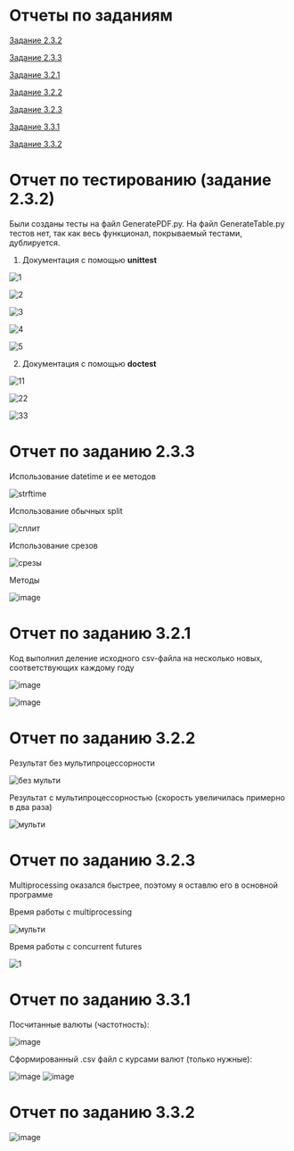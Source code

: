 # Отчеты по заданиям

[Задание 2.3.2](#2.3.2)

[Задание 2.3.3](#2.3.3)

[Задание 3.2.1](#3.2.1)

[Задание 3.2.2](#3.2.2)

[Задание 3.2.3](#3.2.3)

[Задание 3.3.1](#3.3.1)

[Задание 3.3.2](#3.3.2)




<a name="2.3.2"></a> 
# Отчет по тестированию (задание 2.3.2)

Были созданы тесты на файл GeneratePDF.py. На файл GenerateTable.py тестов нет, так как весь функционал, покрываемый тестами, дублируется.

1. Документация с помощью **unittest**

![1](https://user-images.githubusercontent.com/103594188/205502650-51699b4f-373a-4018-8ff9-e3af0d7ab519.png)

![2](https://user-images.githubusercontent.com/103594188/205502654-e330f63b-e359-4ed2-98d4-f870fd29890f.png)

![3](https://user-images.githubusercontent.com/103594188/205502655-caf581ab-0b97-4f36-829e-b73759dfe77f.png)

![4](https://user-images.githubusercontent.com/103594188/205502657-bd0cbb7e-e563-4b61-8f73-13846cccacc8.png)

![5](https://user-images.githubusercontent.com/103594188/205502659-3a9abc53-4eb3-4623-8380-047d3f62d36d.png)

2. Документация с помощью **doctest**

![11](https://user-images.githubusercontent.com/103594188/205503923-0d529dfd-db70-49c7-a093-9056c4b5cca0.png)

![22](https://user-images.githubusercontent.com/103594188/205503925-7c3552af-faf6-44bd-a418-0c80ec5438c2.png)

![33](https://user-images.githubusercontent.com/103594188/205503926-2e490e8f-ae9a-4db7-9567-ed09dc586cf6.png)


<a name="2.3.3"></a> 
# Отчет по заданию 2.3.3

Использование datetime и ее методов

![strftime](https://user-images.githubusercontent.com/103594188/205509726-123ea7f2-55e5-48c7-8992-ceb621e016da.png)

Использование обычных split

![сплит](https://user-images.githubusercontent.com/103594188/205509730-cc640039-bbf1-4111-ad2a-5ebc7d331c7f.png)

Использование срезов

![срезы](https://user-images.githubusercontent.com/103594188/205509731-73efb045-9ffd-4d59-b38a-c9eec574e797.png)

Методы

![image](https://user-images.githubusercontent.com/103594188/205509794-c655ba30-9a6d-4e92-bd7c-8bb930a626aa.png)


<a name="3.2.1"></a> 
# Отчет по заданию 3.2.1

Код выполнил деление исходного csv-файла на несколько новых, соответствующих каждому году

![image](https://user-images.githubusercontent.com/103594188/206849394-ab10edbf-34e6-483c-be5b-244dddf34113.png)

![image](https://user-images.githubusercontent.com/103594188/206849970-4b33ce32-83c9-465f-910c-ec42d2ab959d.png)


<a name="3.2.2"></a> 
# Отчет по заданию 3.2.2

Результат без мультипроцессорности

![без мульти](https://user-images.githubusercontent.com/103594188/206872117-3428cb3d-6f09-45a6-bcfd-b1ebfe72f13e.png)


Результат с мультипроцессорностью (скорость увеличилась примерно в два раза)

![мульти](https://user-images.githubusercontent.com/103594188/206872131-fff5c03f-2846-4a81-8dee-7ac0f8932975.png)


<a name="3.2.3"></a> 
# Отчет по заданию 3.2.3

Multiprocessing оказался быстрее, поэтому я оставлю его в основной программе

Время работы с multiprocessing

![мульти](https://user-images.githubusercontent.com/103594188/206875595-b81d8c34-6a30-462f-bbab-dbd1805c1a1f.png)

Время работы с concurrent futures

![1](https://user-images.githubusercontent.com/103594188/206875597-a8eef82b-bf18-42db-8f44-a4ae9ab30b15.png)


<a name="3.3.1"></a>
# Отчет по заданию 3.3.1

Посчитанные валюты (частотность):

![image](https://user-images.githubusercontent.com/103594188/209883541-623b2c23-07ec-4f27-92f1-98b024996417.png)

Сформированный .csv файл с курсами валют (только нужные):

![image](https://user-images.githubusercontent.com/103594188/209883651-05d788c2-4612-4222-8164-332df26c7563.png)
![image](https://user-images.githubusercontent.com/103594188/209883660-107a152c-b138-488f-ac27-f1d0a8c35e26.png)


<a name="3.3.2"></a>
# Отчет по заданию 3.3.2

![image](https://user-images.githubusercontent.com/103594188/210007648-1030119a-4e6d-4a2d-874c-1ac0e2d054aa.png)

